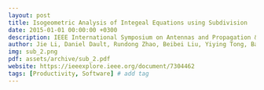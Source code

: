 ```yaml
---
layout: post
title: Isogeometric Analysis of Integeal Equations using Subdivision
date: 2015-01-01 00:00:00 +0300
description: IEEE International Symposium on Antennas and Propagation & USNC/URSI National Radio Science Meeting, 2015
author: Jie Li, Daniel Dault, Rundong Zhao, Beibei Liu, Yiying Tong, Balasubramaniam Shanker
img: sub_2.png
pdf: assets/archive/sub_2.pdf
website: https://ieeexplore.ieee.org/document/7304462
tags: [Productivity, Software] # add tag
---
```

